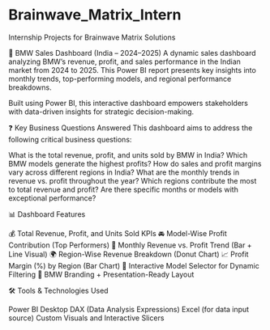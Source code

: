 # Brainwave_Matrix_Intern
Internship Projects for Brainwave Matrix Solutions

🚗 BMW Sales Dashboard (India – 2024–2025)
A dynamic sales dashboard analyzing BMW’s revenue, profit, and sales performance in the Indian market from 2024 to 2025. This Power BI report presents key insights into monthly trends, top-performing models, and regional performance breakdowns.

Built using Power BI, this interactive dashboard empowers stakeholders with data-driven insights for strategic decision-making.

❓ Key Business Questions Answered
This dashboard aims to address the following critical business questions:

What is the total revenue, profit, and units sold by BMW in India?
Which BMW models generate the highest profits?
How do sales and profit margins vary across different regions in India?
What are the monthly trends in revenue vs. profit throughout the year?
Which regions contribute the most to total revenue and profit?
Are there specific months or models with exceptional performance?

📊 Dashboard Features

💰 Total Revenue, Profit, and Units Sold KPIs
🚘 Model-Wise Profit Contribution (Top Performers)
📅 Monthly Revenue vs. Profit Trend (Bar + Line Visual)
🌍 Region-Wise Revenue Breakdown (Donut Chart)
📈 Profit Margin (%) by Region (Bar Chart)
🔘 Interactive Model Selector for Dynamic Filtering
🧠 BMW Branding + Presentation-Ready Layout

🛠️ Tools & Technologies Used

Power BI Desktop
DAX (Data Analysis Expressions)
Excel (for data input source)
Custom Visuals and Interactive Slicers


